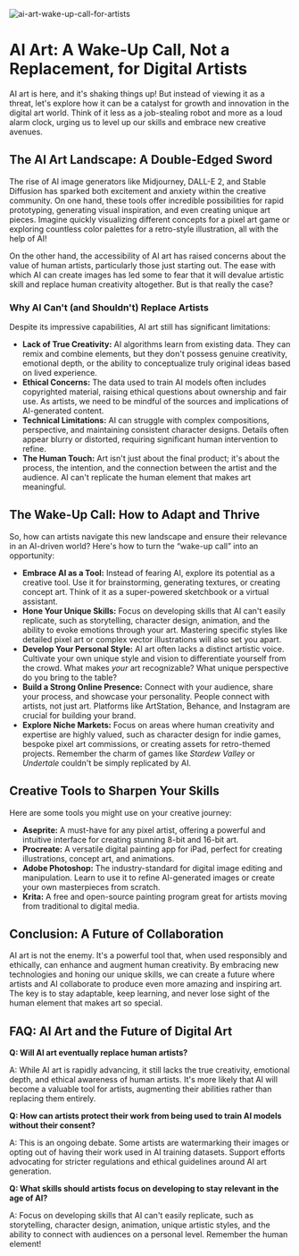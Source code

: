 ![ai-art-wake-up-call-for-artists](https://images.pexels.com/photos/8832724/pexels-photo-8832724.jpeg?auto=compress&cs=tinysrgb&fit=crop&h=627&w=1200)

# AI Art: A Wake-Up Call, Not a Replacement, for Digital Artists

AI art is here, and it's shaking things up! But instead of viewing it as a threat, let's explore how it can be a catalyst for growth and innovation in the digital art world. Think of it less as a job-stealing robot and more as a loud alarm clock, urging us to level up our skills and embrace new creative avenues. 

## The AI Art Landscape: A Double-Edged Sword

The rise of AI image generators like Midjourney, DALL-E 2, and Stable Diffusion has sparked both excitement and anxiety within the creative community. On one hand, these tools offer incredible possibilities for rapid prototyping, generating visual inspiration, and even creating unique art pieces. Imagine quickly visualizing different concepts for a pixel art game or exploring countless color palettes for a retro-style illustration, all with the help of AI!

On the other hand, the accessibility of AI art has raised concerns about the value of human artists, particularly those just starting out. The ease with which AI can create images has led some to fear that it will devalue artistic skill and replace human creativity altogether. But is that really the case?

### Why AI Can't (and Shouldn't) Replace Artists

Despite its impressive capabilities, AI art still has significant limitations:

*   **Lack of True Creativity:** AI algorithms learn from existing data. They can remix and combine elements, but they don't possess genuine creativity, emotional depth, or the ability to conceptualize truly original ideas based on lived experience.
*   **Ethical Concerns:** The data used to train AI models often includes copyrighted material, raising ethical questions about ownership and fair use. As artists, we need to be mindful of the sources and implications of AI-generated content.
*   **Technical Limitations:** AI can struggle with complex compositions, perspective, and maintaining consistent character designs. Details often appear blurry or distorted, requiring significant human intervention to refine.
*   **The Human Touch:** Art isn't just about the final product; it's about the process, the intention, and the connection between the artist and the audience. AI can't replicate the human element that makes art meaningful.

## The Wake-Up Call: How to Adapt and Thrive

So, how can artists navigate this new landscape and ensure their relevance in an AI-driven world? Here's how to turn the “wake-up call” into an opportunity:

*   **Embrace AI as a Tool:** Instead of fearing AI, explore its potential as a creative tool. Use it for brainstorming, generating textures, or creating concept art. Think of it as a super-powered sketchbook or a virtual assistant.
*   **Hone Your Unique Skills:** Focus on developing skills that AI can't easily replicate, such as storytelling, character design, animation, and the ability to evoke emotions through your art. Mastering specific styles like detailed pixel art or complex vector illustrations will also set you apart.
*   **Develop Your Personal Style:** AI art often lacks a distinct artistic voice. Cultivate your own unique style and vision to differentiate yourself from the crowd. What makes *your* art recognizable? What unique perspective do you bring to the table?
*   **Build a Strong Online Presence:** Connect with your audience, share your process, and showcase your personality. People connect with artists, not just art. Platforms like ArtStation, Behance, and Instagram are crucial for building your brand.
*   **Explore Niche Markets:** Focus on areas where human creativity and expertise are highly valued, such as character design for indie games, bespoke pixel art commissions, or creating assets for retro-themed projects. Remember the charm of games like *Stardew Valley* or *Undertale* couldn't be simply replicated by AI.

## Creative Tools to Sharpen Your Skills

Here are some tools you might use on your creative journey:

*   **Aseprite:** A must-have for any pixel artist, offering a powerful and intuitive interface for creating stunning 8-bit and 16-bit art.
*   **Procreate:** A versatile digital painting app for iPad, perfect for creating illustrations, concept art, and animations.
*   **Adobe Photoshop:** The industry-standard for digital image editing and manipulation. Learn to use it to refine AI-generated images or create your own masterpieces from scratch.
*   **Krita:** A free and open-source painting program great for artists moving from traditional to digital media.

## Conclusion: A Future of Collaboration

AI art is not the enemy. It's a powerful tool that, when used responsibly and ethically, can enhance and augment human creativity. By embracing new technologies and honing our unique skills, we can create a future where artists and AI collaborate to produce even more amazing and inspiring art. The key is to stay adaptable, keep learning, and never lose sight of the human element that makes art so special.

## FAQ: AI Art and the Future of Digital Art

**Q: Will AI art eventually replace human artists?**

A: While AI art is rapidly advancing, it still lacks the true creativity, emotional depth, and ethical awareness of human artists. It's more likely that AI will become a valuable tool for artists, augmenting their abilities rather than replacing them entirely.

**Q: How can artists protect their work from being used to train AI models without their consent?**

A: This is an ongoing debate. Some artists are watermarking their images or opting out of having their work used in AI training datasets. Support efforts advocating for stricter regulations and ethical guidelines around AI art generation.

**Q: What skills should artists focus on developing to stay relevant in the age of AI?**

A: Focus on developing skills that AI can't easily replicate, such as storytelling, character design, animation, unique artistic styles, and the ability to connect with audiences on a personal level. Remember the human element! 
